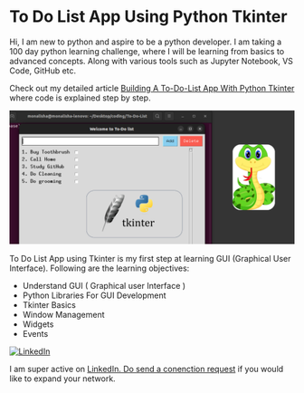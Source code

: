 # To Do List App Using Python Tkinter
Hi, I am new to python and aspire to be a python developer. I am taking a 100 day python learning challenge, where I will be learning from basics to advanced concepts. Along with various tools such as Jupyter Notebook, VS Code, GitHub etc.

Check out my detailed article [Building A To-Do-List App With Python Tkinter](https://medium.com/@monalisha1/building-my-first-to-do-list-app-with-tkinter-python-f2078afe5df4) where code is explained step by step.

![To DO List App](./assets/todolist-app.png) 

To Do List App using Tkinter is my first step at learning GUI (Graphical User Interface). Following are the learning objectives:

 - Understand GUI ( Graphical user Interface )
 - Python Libraries For GUI Development
 - Tkinter Basics
 - Window Management
 - Widgets
 - Events

<a href="https://www.linkedin.com/in/YOUR-LINKEDIN-USERNAME" target="_blank">
  <img src="https://upload.wikimedia.org/wikipedia/commons/c/ca/LinkedIn_logo_initials.png" alt="LinkedIn" width="50" height="50">
</a>

I am super active on [LinkedIn. Do send a conenction request](https://www.linkedin.com/in/monalisha11/) if you would like to expand your network.
